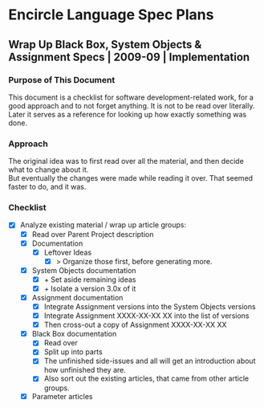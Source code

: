 ﻿Encircle Language Spec Plans
============================

Wrap Up Black Box, System Objects & Assignment Specs | 2009-09 | Implementation
-------------------------------------------------------------------------------

### Purpose of This Document

This document is a checklist for software development-related work, for a good approach and to not forget anything. It is not to be read over literally. Later it serves as a reference for looking up how exactly something was done.

### Approach

The original idea was to first read over all the material, and then decide what to change about it.  
But eventually the changes were made while reading it over. That seemed faster to do, and it was.

### Checklist

- [x] Analyze existing material / wrap up article groups:
    - [x] Read over Parent Project description
    - [x] Documentation
        - [x] Leftover Ideas
            - [x] \> Organize those first, before generating more.
    - [x] System Objects documentation
        - [x] \+ Set aside remaining ideas
        - [x] \+ Isolate a version 3.0x of it
    - [x] Assignment documentation
        - [x] Integrate Assignment versions into the System Objects versions
        - [x] Integrate Assignment XXXX-XX-XX XX into the list of versions
        - [x] Then cross-out a copy of Assignment XXXX-XX-XX XX
    - [x] Black Box documentation
        - [x] Read over
        - [x] Split up into parts
        - [x] The unfinished side-issues and all will get an introduction about how unfinished they are.
        - [x] Also sort out the existing articles, that came from other article groups.
    - [x] Parameter articles